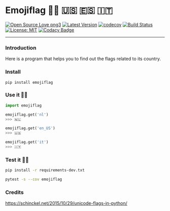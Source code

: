 # Emojiflag 🏳️‍🌈 🇺🇸 🇪🇸 🇮🇹
[![Open Source Love png3](https://badges.frapsoft.com/os/v3/open-source.png?v=103)](https://github.com/ellerbrock/open-source-badges/)
[![Latest Version](https://img.shields.io/pypi/v/emojiflag.svg)](https://pypi.python.org/pypi/emojiflag/)
[![codecov](https://codecov.io/gh/lotrekagency/emojiflag/branch/master/graph/badge.svg)](https://codecov.io/gh/lotrekagency/emojiflag)
[![Build Status](https://travis-ci.org/lotrekagency/emojiflag.svg?branch=master)](https://travis-ci.org/lotrekagency/emojiflag)
[![License: MIT](https://img.shields.io/badge/License-MIT-blue.svg)](https://github.com/lotrekagency/emojiflag/blob/master/LICENSE)
[![Codacy Badge](https://api.codacy.com/project/badge/Grade/6febe99f004349029b9aaa285f9db555)](https://www.codacy.com/app/Owanesh/emojiflag?utm_source=github.com&amp;utm_medium=referral&amp;utm_content=lotrekagency/emojiflag&amp;utm_campaign=Badge_Grade)

* * *
### Introduction
Here is a program that helps you to find out the flags related to its country.
### Install

    pip install emojiflag

### Use it ✌🏻
```py
import emojiflag

emojiflag.get('nl')
>>> 🇳🇱

emojiflag.get('en_US')
>>> 🇺🇸

emojiflag.get('it')
>>> 🇮🇹

```


### Test it 💪🏻
```sh
pip install -r requirements-dev.txt

pytest -s --cov emojiflag
```


### Credits

https://schinckel.net/2015/10/29/unicode-flags-in-python/
